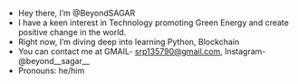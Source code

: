 - Hey there, I’m @BeyondSAGAR 
- I have a keen interest in Technology promoting Green Energy and create positive change in the world.
- Right now, I’m diving deep into learning Python, Blockchain
- You can contact me at GMAIL- srp135790@gmail.com, Instagram- @beyond__sagar__
- Pronouns: he/him
